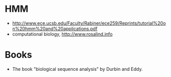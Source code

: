 

# HMM 
+ http://www.ece.ucsb.edu/Faculty/Rabiner/ece259/Reprints/tutorial%20on%20hmm%20and%20applications.pdf
+ computational biology, http://www.rosalind.info 

# Books
+ The book "biological sequence analysis" by Durbin and Eddy.

